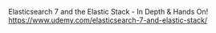 Elasticsearch 7 and the Elastic Stack - In Depth & Hands On!
https://www.udemy.com/elasticsearch-7-and-elastic-stack/
